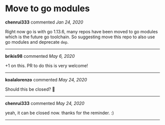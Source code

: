 # Move to go modules

**chenrui333** commented *Jan 24, 2020*

Right now go is with go 1.13.6, many repos have been moved to go modules which is the future go toolchain. So suggesting move this repo to also use go modules and deprecate `dep`.
<br />
***


**brikis98** commented *May 6, 2020*

+1 on this. PR to do this is very welcome!
***

**koalalorenzo** commented *May 24, 2020*

Should this be closed? 🤔 
***

**chenrui333** commented *May 24, 2020*

yeah, it can be closed now. thanks for the reminder. :)
***

